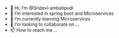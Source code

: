 - 👋 Hi, I’m @Sridevi-ambatipudi
- 👀 I’m interested in spring boot and Microservices
- 🌱 I’m currently learning Microservices
- 💞️ I’m looking to collaborate on ...
- 📫 How to reach me ...

<!---
Sridevi-ambatipudi/Sridevi-ambatipudi is a ✨ special ✨ repository because its `README.md` (this file) appears on your GitHub profile.
You can click the Preview link to take a look at your changes.
--->
